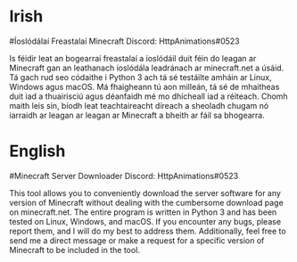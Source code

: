 # Irish
#Íoslódálaí Freastalaí Minecraft
Discord: HttpAnimations#0523

Is féidir leat an bogearraí freastalaí a íoslódáil duit féin do leagan ar Minecraft gan an leathanach íoslódála leadránach ar minecraft.net a úsáid. Tá gach rud seo códaithe i Python 3 ach tá sé testáilte amháin ar Linux, Windows agus macOS. Má fhaigheann tú aon milleán, tá sé de mhaitheas duit iad a thuairisciú agus déanfaidh mé mo dhícheall iad a réiteach. Chomh maith leis sin, bíodh leat teachtaireacht díreach a sheoladh chugam nó iarraidh ar leagan ar leagan ar Minecraft a bheith ar fáil sa bhogearra.

# English
#Minecraft Server Downloader
Discord: HttpAnimations#0523

This tool allows you to conveniently download the server software for any version of Minecraft without dealing with the cumbersome download page on minecraft.net. The entire program is written in Python 3 and has been tested on Linux, Windows, and macOS. If you encounter any bugs, please report them, and I will do my best to address them. Additionally, feel free to send me a direct message or make a request for a specific version of Minecraft to be included in the tool.
